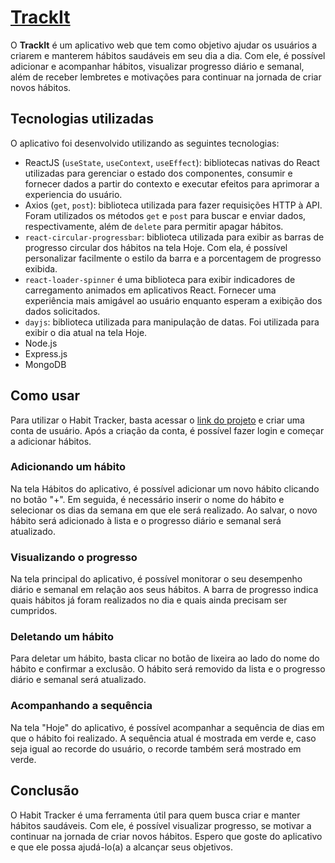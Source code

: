 # [TrackIt](https://projeto11-trackit-ebon.vercel.app)

O **TrackIt** é um aplicativo web que tem como objetivo ajudar os usuários a criarem e manterem hábitos saudáveis em seu dia a dia. Com ele, é possível adicionar e acompanhar hábitos, visualizar progresso diário e semanal, além de receber lembretes e motivações para continuar na jornada de criar novos hábitos.

## Tecnologias utilizadas

O aplicativo foi desenvolvido utilizando as seguintes tecnologias:

- ReactJS  (`useState`, `useContext`, `useEffect`): bibliotecas nativas do React utilizadas para gerenciar o estado dos componentes, consumir e fornecer dados a partir do contexto e executar efeitos para aprimorar a experiencia do usuário.
- Axios (`get`, `post`): biblioteca utilizada para fazer requisições HTTP à API. Foram utilizados os métodos `get` e `post` para buscar e enviar dados, respectivamente, além de `delete` para permitir apagar hábitos.
- `react-circular-progressbar`: biblioteca utilizada para exibir as barras de progresso circular dos hábitos na tela Hoje. Com ela, é possível personalizar facilmente o estilo da barra e a porcentagem de progresso exibida.
- `react-loader-spinner` é uma biblioteca para exibir indicadores de carregamento animados em aplicativos React. Fornecer uma experiência mais amigável ao usuário enquanto esperam a exibição dos dados solicitados.
- `dayjs`: biblioteca utilizada para manipulação de datas. Foi utilizada para exibir o dia atual na tela Hoje.
- Node.js
- Express.js
- MongoDB

## Como usar

Para utilizar o Habit Tracker, basta acessar o [link do projeto](https://projeto11-trackit-ebon.vercel.app) e criar uma conta de usuário. Após a criação da conta, é possível fazer login e começar a adicionar hábitos.

### Adicionando um hábito

Na tela Hábitos do aplicativo, é possível adicionar um novo hábito clicando no botão "+". Em seguida, é necessário inserir o nome do hábito e selecionar os dias da semana em que ele será realizado. Ao salvar, o novo hábito será adicionado à lista e o progresso diário e semanal será atualizado.

### Visualizando o progresso

Na tela principal do aplicativo, é possível monitorar o seu desempenho diário e semanal em relação aos seus hábitos. A barra de progresso indica quais hábitos já foram realizados no dia e quais ainda precisam ser cumpridos.

### Deletando um hábito

Para deletar um hábito, basta clicar no botão de lixeira ao lado do nome do hábito e confirmar a exclusão. O hábito será removido da lista e o progresso diário e semanal será atualizado.

### Acompanhando a sequência

Na tela "Hoje" do aplicativo, é possível acompanhar a sequência de dias em que o hábito foi realizado. A sequência atual é mostrada em verde e, caso seja igual ao recorde do usuário, o recorde também será mostrado em verde.

## Conclusão

O Habit Tracker é uma ferramenta útil para quem busca criar e manter hábitos saudáveis. Com ele, é possível visualizar progresso, se motivar a continuar na jornada de criar novos hábitos. Espero que goste do aplicativo e que ele possa ajudá-lo(a) a alcançar seus objetivos.
